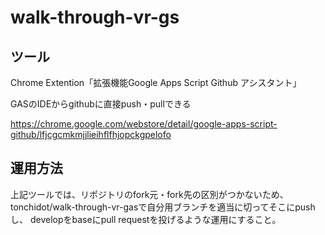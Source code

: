 # walk-through-vr-gs

## ツール
Chrome Extention「拡張機能Google Apps Script Github アシスタント」

GASのIDEからgithubに直接push・pullできる

https://chrome.google.com/webstore/detail/google-apps-script-github/lfjcgcmkmjjlieihflfhjopckgpelofo

## 運用方法
上記ツールでは、リポジトリのfork元・fork先の区別がつかないため、
tonchidot/walk-through-vr-gasで自分用ブランチを適当に切ってそこにpushし、
developをbaseにpull requestを投げるような運用にすること。
